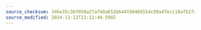 ```yaml
---
source_checksum: 346e35c36f059a27af40a652b644fd840d154c89a47ecc18afb2f4a0c488b12e
source_modified: 2024-12-12T21:11:49.590Z
---
```


